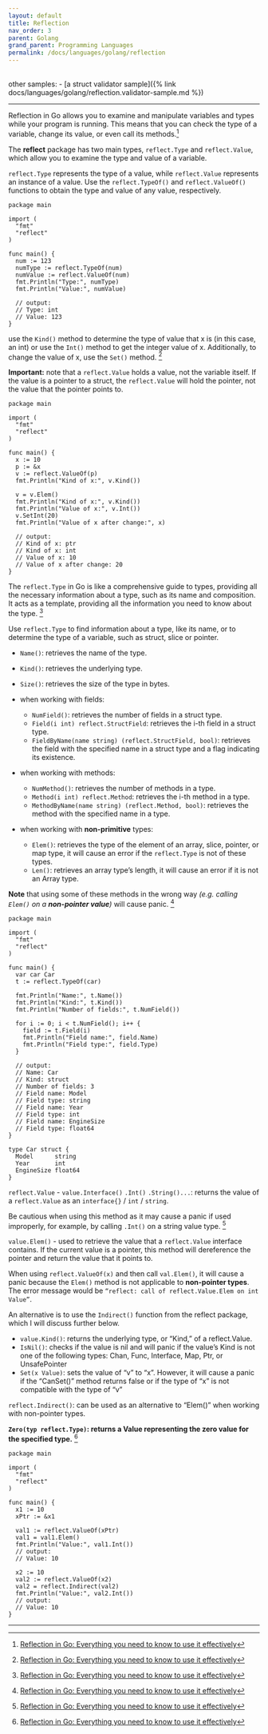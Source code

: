 ```yaml
---
layout: default
title: Reflection
nav_order: 3
parent: Golang
grand_parent: Programming Languages
permalink: /docs/languages/golang/reflection
---
```


<br/>
other samples:
- [a struct validator sample]({% link docs/languages/golang/reflection.validator-sample.md %})


-----


Reflection in Go allows you to examine and manipulate variables and types while your program is running. This means that you can check the type of a variable, change its value, or even call its methods.[^1]

The __reflect__ package has two main types, `reflect.Type` and `reflect.Value`, which allow you to examine the type and value of a variable.

`reflect.Type` represents the type of a value, while `reflect.Value` represents an instance of a value. Use the `reflect.TypeOf()` and `reflect.ValueOf()` functions to obtain the type and value of any value, respectively.

```golang
package main

import (
  "fmt"
  "reflect"
)

func main() {
  num := 123
  numType := reflect.TypeOf(num)
  numValue := reflect.ValueOf(num)
  fmt.Println("Type:", numType)
  fmt.Println("Value:", numValue)

  // output:
  // Type: int
  // Value: 123
}
```

use the `Kind()` method to determine the type of value that x is (in this case, an int) or use the `Int()` method to get the integer value of x. Additionally, to change the value of x, use the `Set()` method. [^1]

__Important:__ note that a `reflect.Value` holds a value, not the variable itself. If the value is a pointer to a struct, the `reflect.Value` will hold the pointer, not the value that the pointer points to.

```golang
package main

import (
  "fmt"
  "reflect"
)

func main() {
  x := 10
  p := &x
  v := reflect.ValueOf(p)
  fmt.Println("Kind of x:", v.Kind())

  v = v.Elem()
  fmt.Println("Kind of x:", v.Kind())
  fmt.Println("Value of x:", v.Int())
  v.SetInt(20)
  fmt.Println("Value of x after change:", x)

  // output:
  // Kind of x: ptr
  // Kind of x: int
  // Value of x: 10
  // Value of x after change: 20
}
```

The `reflect.Type` in Go is like a comprehensive guide to types, providing all the necessary information about a type, such as its name and composition. It acts as a template, providing all the information you need to know about the type. [^1]

Use `reflect.Type` to find information about a type, like its name, or to determine the type of a variable, such as struct, slice or pointer.
- `Name()`: retrieves the name of the type.
- `Kind()`: retrieves the underlying type.
- `Size()`: retrieves the size of the type in bytes.
- when working with fields:
  - `NumField()`: retrieves the number of fields in a struct type.
  - `Field(i int) reflect.StructField`: retrieves the i-th field in a struct type.
  - `FieldByName(name string) (reflect.StructField, bool)`: retrieves the field with the specified name in a struct type and a flag indicating its existence.

- when working with methods:
  - `NumMethod()`: retrieves the number of methods in a type.
  - `Method(i int) reflect.Method`: retrieves the i-th method in a type.
  - `MethodByName(name string) (reflect.Method, bool)`: retrieves the method with the specified name in a type.

- when working with __non-primitive__ types:
  - `Elem()`: retrieves the type of the element of an array, slice, pointer, or map type, it will cause an error if the `reflect.Type` is not of these types.
  - `Len()`: retrieves an array type’s length, it will cause an error if it is not an Array type.

__Note__ that using some of these methods in the wrong way *(e.g. calling `Elem()` on a __non-pointer value__)* will cause panic. [^1]

```golang
package main

import (
  "fmt"
  "reflect"
)

func main() {
  var car Car
  t := reflect.TypeOf(car)

  fmt.Println("Name:", t.Name())
  fmt.Println("Kind:", t.Kind())
  fmt.Println("Number of fields:", t.NumField())

  for i := 0; i < t.NumField(); i++ {
    field := t.Field(i)
    fmt.Println("Field name:", field.Name)
    fmt.Println("Field type:", field.Type)
  }

  // output:
  // Name: Car
  // Kind: struct
  // Number of fields: 3
  // Field name: Model
  // Field type: string
  // Field name: Year
  // Field type: int
  // Field name: EngineSize
  // Field type: float64
}

type Car struct {
  Model      string
  Year       int
  EngineSize float64
}
```

`reflect.Value` - `value.Interface()` `.Int()` `.String()...`: returns the value of a `reflect.Value` as an `interface{}` / `int` / `string`.

Be cautious when using this method as it may cause a panic if used improperly, for example, by calling `.Int()` on a string value type. [^1]

`value.Elem()` - used to retrieve the value that a `reflect.Value` interface contains. If the current value is a pointer, this method will dereference the pointer and return the value that it points to.

When using `reflect.ValueOf(x)` and then call `val.Elem()`, it will cause a panic because the `Elem()` method is not applicable to __non-pointer types__. The error message would be `“reflect: call of reflect.Value.Elem on int Value”`.

An alternative is to use the `Indirect()` function from the reflect package, which I will discuss further below.
- `value.Kind()`: returns the underlying type, or “Kind,” of a reflect.Value.
- `IsNil()`: checks if the value is nil and will panic if the value’s Kind is not one of the following types: Chan, Func, Interface, Map, Ptr, or UnsafePointer
- `Set(x Value)`: sets the value of “v” to “x”. However, it will cause a panic if the “CanSet()” method returns false or if the type of “x” is not compatible with the type of “v”

`reflect.Indirect()`: can be used as an alternative to “Elem()” when working with non-pointer types.

__`Zero(typ reflect.Type)`: returns a Value representing the zero value for the specified type.__ [^1]

```golang
package main

import (
  "fmt"
  "reflect"
)

func main() {
  x1 := 10
  xPtr := &x1

  val1 := reflect.ValueOf(xPtr)
  val1 = val1.Elem()
  fmt.Println("Value:", val1.Int())
  // output:
  // Value: 10

  x2 := 10
  val2 := reflect.ValueOf(x2)
  val2 = reflect.Indirect(val2)
  fmt.Println("Value:", val2.Int())
  // output:
  // Value: 10
}
```

---

[^1]: [Reflection in Go: Everything you need to know to use it effectively](https://levelup.gitconnected.com/reflection-in-go-everything-you-need-to-know-to-use-it-effectively-52c78da1f4ff)
